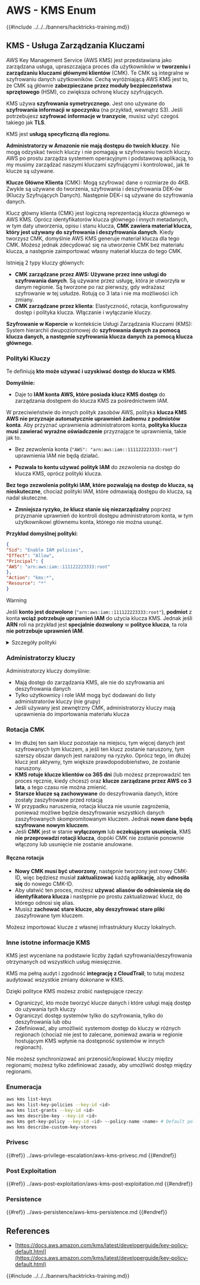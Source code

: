 # AWS - KMS Enum

{{#include ../../../banners/hacktricks-training.md}}

## KMS - Usługa Zarządzania Kluczami

AWS Key Management Service (AWS KMS) jest przedstawiana jako zarządzana usługa, upraszczająca proces dla użytkowników w **tworzeniu i zarządzaniu kluczami głównymi klientów** (CMK). Te CMK są integralne w szyfrowaniu danych użytkowników. Cechą wyróżniającą AWS KMS jest to, że CMK są głównie **zabezpieczane przez moduły bezpieczeństwa sprzętowego** (HSM), co zwiększa ochronę kluczy szyfrujących.

KMS używa **szyfrowania symetrycznego**. Jest ono używane do **szyfrowania informacji w spoczynku** (na przykład, wewnątrz S3). Jeśli potrzebujesz **szyfrować informacje w tranzycie**, musisz użyć czegoś takiego jak **TLS**.

KMS jest **usługą specyficzną dla regionu**.

**Administratorzy w Amazonie nie mają dostępu do twoich kluczy**. Nie mogą odzyskać twoich kluczy i nie pomagają w szyfrowaniu twoich kluczy. AWS po prostu zarządza systemem operacyjnym i podstawową aplikacją, to my musimy zarządzać naszymi kluczami szyfrującymi i kontrolować, jak te klucze są używane.

**Klucze Główne Klienta** (CMK): Mogą szyfrować dane o rozmiarze do 4KB. Zwykle są używane do tworzenia, szyfrowania i deszyfrowania DEK-ów (Kluczy Szyfrujących Danych). Następnie DEK-i są używane do szyfrowania danych.

Klucz główny klienta (CMK) jest logiczną reprezentacją klucza głównego w AWS KMS. Oprócz identyfikatorów klucza głównego i innych metadanych, w tym daty utworzenia, opisu i stanu klucza, **CMK zawiera materiał klucza, który jest używany do szyfrowania i deszyfrowania danych**. Kiedy tworzysz CMK, domyślnie AWS KMS generuje materiał klucza dla tego CMK. Możesz jednak zdecydować się na utworzenie CMK bez materiału klucza, a następnie zaimportować własny materiał klucza do tego CMK.

Istnieją 2 typy kluczy głównych:

- **CMK zarządzane przez AWS: Używane przez inne usługi do szyfrowania danych**. Są używane przez usługę, która je utworzyła w danym regionie. Są tworzone po raz pierwszy, gdy wdrażasz szyfrowanie w tej usłudze. Rotują co 3 lata i nie ma możliwości ich zmiany.
- **CMK zarządzane przez klienta**: Elastyczność, rotacja, konfigurowalny dostęp i polityka klucza. Włączanie i wyłączanie kluczy.

**Szyfrowanie w Kopercie** w kontekście Usługi Zarządzania Kluczami (KMS): System hierarchii dwupoziomowej do **szyfrowania danych za pomocą klucza danych, a następnie szyfrowania klucza danych za pomocą klucza głównego**.

### Polityki Kluczy

Te definiują **kto może używać i uzyskiwać dostęp do klucza w KMS**.

**Domyślnie:**

- Daje to **IAM konta AWS, które posiada klucz KMS dostęp** do zarządzania dostępem do klucza KMS za pośrednictwem IAM.

W przeciwieństwie do innych polityk zasobów AWS, polityka **klucza KMS AWS nie przyznaje automatycznie uprawnień żadnemu z podmiotów konta**. Aby przyznać uprawnienia administratorom konta, **polityka klucza musi zawierać wyraźne oświadczenie** przyznające te uprawnienia, takie jak to.

- Bez zezwolenia konta (`"AWS": "arn:aws:iam::111122223333:root"`) uprawnienia IAM nie będą działać.

- **Pozwala to kontu używać polityk IAM** do zezwolenia na dostęp do klucza KMS, oprócz polityki klucza.

**Bez tego zezwolenia polityki IAM, które pozwalają na dostęp do klucza, są nieskuteczne**, chociaż polityki IAM, które odmawiają dostępu do klucza, są nadal skuteczne.

- **Zmniejsza ryzyko, że klucz stanie się niezarządzalny** poprzez przyznanie uprawnień do kontroli dostępu administratorom konta, w tym użytkownikowi głównemu konta, którego nie można usunąć.

**Przykład domyślnej polityki**:
```json
{
"Sid": "Enable IAM policies",
"Effect": "Allow",
"Principal": {
"AWS": "arn:aws:iam::111122223333:root"
},
"Action": "kms:*",
"Resource": "*"
}
```
> [!WARNING]
> Jeśli **konto jest dozwolone** (`"arn:aws:iam::111122223333:root"`), **podmiot** z konta **wciąż potrzebuje uprawnień IAM** do użycia klucza KMS. Jednak jeśli **ARN** roli na przykład jest **specjalnie dozwolony** w **polityce klucza**, ta rola **nie potrzebuje uprawnień IAM**.

<details>

<summary>Szczegóły polityki</summary>

Właściwości polityki:

- Dokument oparty na JSON
- Zasób --> Dotknięte zasoby (może być "\*")
- Akcja --> kms:Encrypt, kms:Decrypt, kms:CreateGrant ... (uprawnienia)
- Efekt --> Zezwól/Odmów
- Podmiot --> arn dotknięty
- Warunki (opcjonalne) --> Warunek przyznający uprawnienia

Uprawnienia:

- Zezwala na delegowanie swoich uprawnień innemu podmiotowi AWS w ramach twojego konta AWS. Musisz je utworzyć za pomocą interfejsów API AWS KMS. Można wskazać identyfikator CMK, podmiot uprawniony i wymagany poziom operacji (Decrypt, Encrypt, GenerateDataKey...)
- Po utworzeniu uprawnienia wydawany jest GrantToken i GrantID

**Dostęp**:

- Poprzez **politykę klucza** -- Jeśli to istnieje, ma **pierwszeństwo** przed polityką IAM
- Poprzez **politykę IAM**
- Poprzez **uprawnienia**

</details>

### Administratorzy kluczy

Administratorzy kluczy domyślnie:

- Mają dostęp do zarządzania KMS, ale nie do szyfrowania ani deszyfrowania danych
- Tylko użytkownicy i role IAM mogą być dodawani do listy administratorów kluczy (nie grupy)
- Jeśli używany jest zewnętrzny CMK, administratorzy kluczy mają uprawnienia do importowania materiału klucza

### Rotacja CMK

- Im dłużej ten sam klucz pozostaje na miejscu, tym więcej danych jest szyfrowanych tym kluczem, a jeśli ten klucz zostanie naruszony, tym szerszy obszar danych jest narażony na ryzyko. Oprócz tego, im dłużej klucz jest aktywny, tym większe prawdopodobieństwo, że zostanie naruszony.
- **KMS rotuje klucze klientów co 365 dni** (lub możesz przeprowadzić ten proces ręcznie, kiedy chcesz) oraz **klucze zarządzane przez AWS co 3 lata**, a tego czasu nie można zmienić.
- **Starsze klucze są zachowywane** do deszyfrowania danych, które zostały zaszyfrowane przed rotacją
- W przypadku naruszenia, rotacja klucza nie usunie zagrożenia, ponieważ możliwe będzie deszyfrowanie wszystkich danych zaszyfrowanych skompromitowanym kluczem. Jednak **nowe dane będą szyfrowane nowym kluczem**.
- Jeśli **CMK** jest w stanie **wyłączonym** lub **oczekującym** **usunięcia**, KMS **nie przeprowadzi rotacji klucza**, dopóki CMK nie zostanie ponownie włączony lub usunięcie nie zostanie anulowane.

#### Ręczna rotacja

- **Nowy CMK musi być utworzony**, następnie tworzony jest nowy CMK-ID, więc będziesz musiał **zaktualizować** każdą **aplikację**, aby **odnosiła się** do nowego CMK-ID.
- Aby ułatwić ten proces, możesz **używać aliasów do odniesienia się do identyfikatora klucza** i następnie po prostu zaktualizować klucz, do którego odnosi się alias.
- Musisz **zachować stare klucze, aby deszyfrować stare pliki** zaszyfrowane tym kluczem.

Możesz importować klucze z własnej infrastruktury kluczy lokalnych.

### Inne istotne informacje KMS

KMS jest wyceniane na podstawie liczby żądań szyfrowania/deszyfrowania otrzymanych od wszystkich usług miesięcznie.

KMS ma pełną audyt i zgodność **integrację z CloudTrail**; to tutaj możesz audytować wszystkie zmiany dokonane w KMS.

Dzięki polityce KMS możesz zrobić następujące rzeczy:

- Ograniczyć, kto może tworzyć klucze danych i które usługi mają dostęp do używania tych kluczy
- Ograniczyć dostęp systemów tylko do szyfrowania, tylko do deszyfrowania lub obu
- Zdefiniować, aby umożliwić systemom dostęp do kluczy w różnych regionach (chociaż nie jest to zalecane, ponieważ awaria w regionie hostującym KMS wpłynie na dostępność systemów w innych regionach).

Nie możesz synchronizować ani przenosić/kopiować kluczy między regionami; możesz tylko zdefiniować zasady, aby umożliwić dostęp między regionami.

### Enumeracja
```bash
aws kms list-keys
aws kms list-key-policies --key-id <id>
aws kms list-grants --key-id <id>
aws kms describe-key --key-id <id>
aws kms get-key-policy --key-id <id> --policy-name <name> # Default policy name is "default"
aws kms describe-custom-key-stores
```
### Privesc

{{#ref}}
../aws-privilege-escalation/aws-kms-privesc.md
{{#endref}}

### Post Exploitation

{{#ref}}
../aws-post-exploitation/aws-kms-post-exploitation.md
{{#endref}}

### Persistence

{{#ref}}
../aws-persistence/aws-kms-persistence.md
{{#endref}}

## References

- [https://docs.aws.amazon.com/kms/latest/developerguide/key-policy-default.html](https://docs.aws.amazon.com/kms/latest/developerguide/key-policy-default.html)

{{#include ../../../banners/hacktricks-training.md}}
